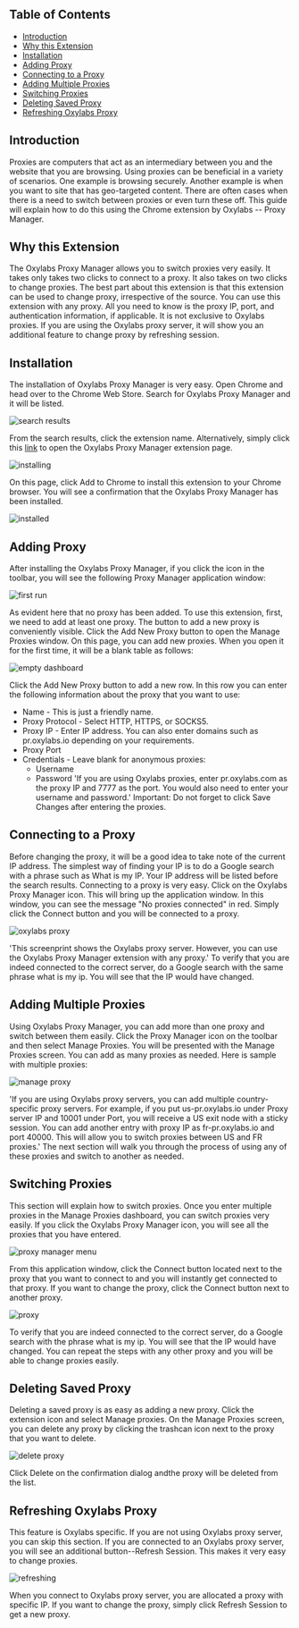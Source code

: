 ## Table of Contents
- [Introduction](#introduction)
- [Why this Extension](#why-this-extension)
- [Installation](#installation)
- [Adding Proxy](#adding-proxy)
- [Connecting to a Proxy](#connecting-to-a-proxy)
- [Adding Multiple Proxies](#adding-multiple-proxies)
- [Switching Proxies](#switching-proxies)
- [Deleting Saved Proxy](#deleting-saved-proxy)
- [Refreshing Oxylabs Proxy](#refreshing-oxylabs-proxy)

## Introduction 
Proxies are computers that act as an intermediary between you and the website that you are browsing. Using proxies can be beneficial in a variety of scenarios. One example is browsing securely. Another example is when you want to site that has geo-targeted content. 
There are often cases when there is a need to switch between proxies or even turn these off. This guide will explain how to do this using the Chrome extension by Oxylabs -- Proxy Manager. 

## Why this Extension 
The Oxylabs Proxy Manager allows you to switch proxies very easily. It takes only takes two clicks to connect to a proxy. It also takes on two clicks to change proxies. 
The best part about this extension is that this extension can be used to change proxy, irrespective of the source. You can use this extension with any proxy. All you need to know is the proxy IP, port, and authentication information, if applicable. It is not exclusive to Oxylabs proxies. 
If you are using the Oxylabs proxy server, it will show you an additional feature to change proxy by refreshing session. 

## Installation 
The installation of Oxylabs Proxy Manager is very easy. Open Chrome and head over to the Chrome Web Store. Search for Oxylabs Proxy Manager and it will be listed. 

![search results](images/Search_Results.png)

From the search results, click the extension name. 
Alternatively, simply click this [link](https://chrome.google.com/webstore/detail/oxylabs-proxy-manager/infajoaodhhdogakhloedbppcbeajhoo) to open the Oxylabs Proxy Manager extension page.

![installing](images/InstallProxyManger.png)

On this page, click Add to Chrome to install this extension to your Chrome browser. You will see a confirmation that the Oxylabs Proxy Manager has been installed. 

![installed](images/Extension_Installed.png)


## Adding Proxy 
After installing the Oxylabs Proxy Manager, if you click the icon in the toolbar, you will see the following Proxy Manager application window:

![first run](images/First_Run.png)

As evident here that no proxy has been added. To use this extension, first, we need to add at least one proxy. 
The button to add a new proxy is conveniently visible. Click the Add New Proxy button to open the Manage Proxies window. On this page, you can add new proxies. When you open it for the first time, it will be a blank table as follows: 

![empty dashboard](images/EmptyDashboard.png)

Click the Add New Proxy button to add a new row. In this row you can enter the following information about the proxy that you want to use: 
- Name - This is just a friendly name. 
- Proxy Protocol - Select HTTP, HTTPS, or SOCKS5. 
- Proxy IP - Enter IP address. You can also enter domains such as pr.oxylabs.io depending on your requirements.
- Proxy Port 
- Credentials - Leave blank for anonymous proxies: 
  - Username 
  - Password 
'If you are using Oxylabs proxies, enter pr.oxylabs.com as the proxy IP and 7777 as the port. You would also need to enter your username and password.'
Important: Do not forget to click Save Changes after entering the proxies. 
## Connecting to a Proxy 
Before changing the proxy, it will be a good idea to take note of the current IP address. The simplest way of finding your IP is to do a Google search with a phrase such as What is my IP. 
Your IP address will be listed before the search results. 
Connecting to a proxy is very easy. Click on the Oxylabs Proxy Manager icon. This will bring up the application window. 
In this window, you can see the message "No proxies connected" in red. Simply click the Connect button and you will be connected to a proxy. 

![oxylabs proxy](images/oxylabs_proxy.png)

'This screenprint shows the Oxylabs proxy server. However, you can use the Oxylabs Proxy Manager extension with any proxy.'
To verify that you are indeed connected to the correct server, do a Google search with the same phrase what is my ip. You will see that the IP would have changed.

## Adding Multiple Proxies 
Using Oxylabs Proxy Manager, you can add more than one proxy and switch between them easily. 
Click the Proxy Manager icon on the toolbar and then select Manage Proxies. You will be presented with the Manage Proxies screen. You can add as many proxies as needed. Here is sample with multiple proxies: 

![manage proxy](images/ManageProxy.png)

'If you are using Oxylabs proxy servers, you can add multiple country-specific proxy servers. For example, if you put us-pr.oxylabs.io under Proxy server IP and 10001 under Port, you will receive a US exit node with a sticky session. You can add another entry with proxy IP as fr-pr.oxylabs.io and port 40000. This will allow you to switch proxies between US and FR proxies.'
The next section will walk you through the process of using any of these proxies and switch to another as needed. 

## Switching Proxies 
This section will explain how to switch proxies. 
Once you enter multiple proxies in the Manage Proxies dashboard, you can switch proxies very easily. If you click the Oxylabs Proxy Manager icon, you will see all the proxies that you have entered.

![proxy manager menu](images/ProxyManagerMenu.png)

From this application window, click the Connect button located next to the proxy that you want to connect to and you will instantly get connected to that proxy. 
If you want to change the proxy, click the Connect button next to another proxy. 

![proxy](images/Proxy.png)

To verify that you are indeed connected to the correct server, do a Google search with the phrase what is my ip. You will see that the IP would have changed. 
You can repeat the steps with any other proxy and you will be able to change proxies easily. 

## Deleting Saved Proxy 
Deleting a saved proxy is as easy as adding a new proxy. Click the extension icon and select Manage proxies. On the Manage Proxies screen, you can delete any proxy by clicking the trashcan icon next to the proxy that you want to delete. 

![delete proxy](images/Delete_Proxy.png)

Click Delete on the confirmation dialog andthe proxy will be deleted from the list. 

## Refreshing Oxylabs Proxy
This feature is Oxylabs specific. If you are not using Oxylabs proxy server, you can skip this section. 
If you are connected to an Oxylabs proxy server, you will see an additional button--Refresh Session. This makes it very easy to change proxies.

![refreshing](images/Refresh_Session.png)

When you connect to Oxylabs proxy server, you are allocated a proxy with specific IP. If you want to change the proxy, simply click Refresh Session to get a new proxy. 


